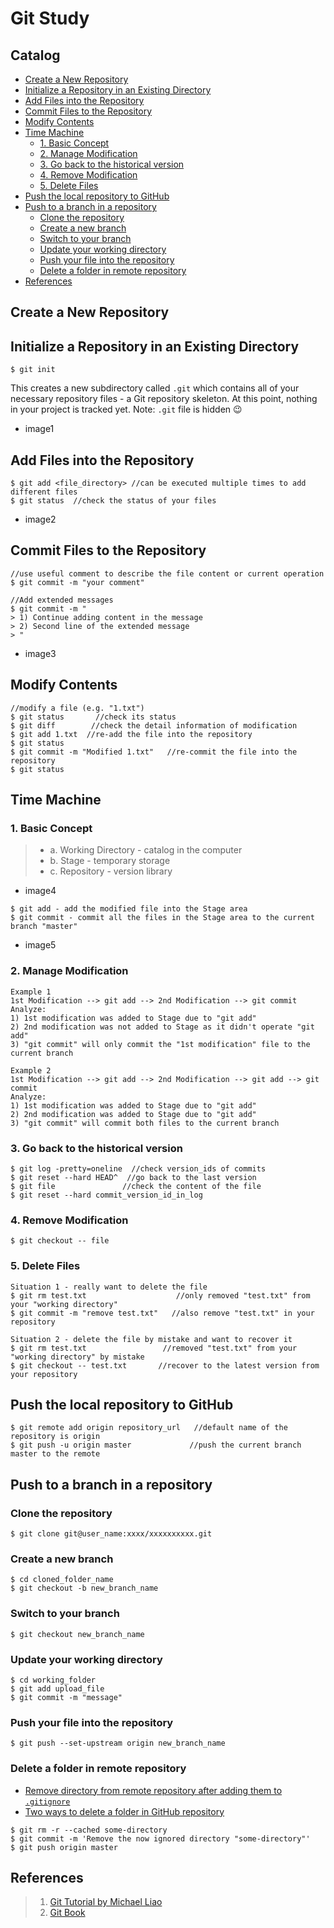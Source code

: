 # Git Study

## Catalog
- [Create a New Repository](#create-a-new-repository)
- [Initialize a Repository in an Existing Directory](#initialize-a-repository-in-an-existing-directory)
- [Add Files into the Repository](#add-files-into-the-repository)
- [Commit Files to the Repository](#commit-files-to-the-repository)
- [Modify Contents](#modify-contents)
- [Time Machine](#time-machine)
	- [1. Basic Concept](#1-basic-concept)
	- [2. Manage Modification](#2-manage-modification)
	- [3. Go back to the historical version](#3-go-back-to-the-historical-version)
	- [4. Remove Modification](#4-remove-modification)
	- [5. Delete Files](#5-delete-files)
- [Push the local repository to GitHub](#push-the-local-repository-to-github)
- [Push to a branch in a repository](#push-to-a-branch-in-a-repository)
	- [Clone the repository](#clone-the-repository)
	- [Create a new branch](#create-a-new-branch)
	- [Switch to your branch](#switch-to-your-branch)
	- [Update your working directory](#update-your-working-directory)
	- [Push your file into the repository](#push-your-file-into-the-repository)
	- [Delete a folder in remote repository](#delete-a-folder-in-remote-repository)
- [References](#references)

## Create a New Repository

## Initialize a Repository in an Existing Directory
```
$ git init
```
This creates a new subdirectory called `.git` which contains all of your necessary repository files - a Git repository skeleton. At this point, nothing in your project is tracked yet.
Note: `.git` file is hidden :wink:

- image1

## Add Files into the Repository

```shell
$ git add <file_directory> //can be executed multiple times to add different files
$ git status  //check the status of your files
```
- image2

## Commit Files to the Repository

```
//use useful comment to describe the file content or current operation
$ git commit -m "your comment"  

//Add extended messages
$ git commit -m "
> 1) Continue adding content in the message
> 2) Second line of the extended message
> "
```
- image3

## Modify Contents 

```shell
//modify a file (e.g. "1.txt")
$ git status       //check its status
$ git diff        //check the detail information of modification
$ git add 1.txt  //re-add the file into the repository
$ git status
$ git commit -m "Modified 1.txt"   //re-commit the file into the repository
$ git status
```

## Time Machine
### 1. Basic Concept
>- a. Working Directory - catalog in the computer
>- b. Stage - temporary storage
>- c. Repository - version library 

- image4

```shell
$ git add - add the modified file into the Stage area
$ git commit - commit all the files in the Stage area to the current branch "master"
```

- image5

### 2. Manage Modification

```
Example 1
1st Modification --> git add --> 2nd Modification --> git commit
Analyze: 
1) 1st modification was added to Stage due to "git add"
2) 2nd modification was not added to Stage as it didn't operate "git add"
3) "git commit" will only commit the "1st modification" file to the current branch

Example 2
1st Modification --> git add --> 2nd Modification --> git add --> git commit
Analyze: 
1) 1st modification was added to Stage due to "git add"
2) 2nd modification was added to Stage due to "git add"
3) "git commit" will commit both files to the current branch
```
### 3. Go back to the historical version 

```shell
$ git log -pretty=oneline  //check version_ids of commits
$ git reset --hard HEAD^  //go back to the last version
$ git file               //check the content of the file
$ git reset --hard commit_version_id_in_log   
```

### 4. Remove Modification
```
$ git checkout -- file
```

### 5. Delete Files

```shell
Situation 1 - really want to delete the file
$ git rm test.txt                    //only removed "test.txt" from your "working directory"
$ git commit -m "remove test.txt"   //also remove "test.txt" in your repository

Situation 2 - delete the file by mistake and want to recover it
$ git rm test.txt                 //removed "test.txt" from your "working directory" by mistake 
$ git checkout -- test.txt       //recover to the latest version from your repository 
```

## Push the local repository to GitHub
```shell
$ git remote add origin repository_url   //default name of the repository is origin
$ git push -u origin master             //push the current branch master to the remote
```

## Push to a branch in a repository

### Clone the repository

```shell
$ git clone git@user_name:xxxx/xxxxxxxxxx.git
```
### Create a new branch

```shell
$ cd cloned_folder_name
$ git checkout -b new_branch_name
```
### Switch to your branch 

```shell
$ git checkout new_branch_name
```

### Update your working directory

```shell
$ cd working_folder
$ git add upload_file
$ git commit -m "message"
```

### Push your file into the repository

```
$ git push --set-upstream origin new_branch_name
```

### Delete a folder in remote repository
- [Remove directory from remote repository after adding them to `.gitignore`](https://stackoverflow.com/questions/7927230/remove-directory-from-remote-repository-after-adding-them-to-gitignore)
- [Two ways to delete a folder in GitHub repository](https://www.jianshu.com/p/286be61bb9b8)

```shell
$ git rm -r --cached some-directory
$ git commit -m 'Remove the now ignored directory "some-directory"'
$ git push origin master
```

## References
>1) [Git Tutorial by Michael Liao](https://www.liaoxuefeng.com/wiki/0013739516305929606dd18361248578c67b8067c8c017b000)
>2) [Git Book](https://git-scm.com/book/en/v2)

